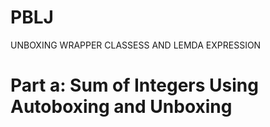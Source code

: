 # PBLJ
UNBOXING WRAPPER CLASSESS AND LEMDA EXPRESSION
# Part a: Sum of Integers Using Autoboxing and Unboxing
